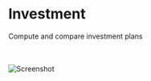 # Investment
Compute and compare investment plans

<br><br>
![Screenshot](https://github.com/AndreiVaida/Investment/blob/master/public/Investment%screenshot%1.png?raw=true "Screenshot")